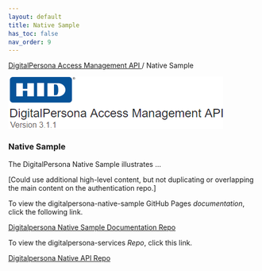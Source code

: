 ```yaml
---
layout: default
title: Native Sample
has_toc: false
nav_order: 9
---
```


[DigitalPersona Access Management API ](https://lenhodgeman.github.io/digitalpersona-access-management-api/)/ Native Sample  

![](assets/HID-logo.png)  

### Native Sample  

The DigitalPersona Native Sample illustrates ...

[Could use additional high-level content, but not duplicating or overlapping the main content on the authentication repo.]

To view the digitalpersona-native-sample GitHub Pages *documentation*, click the following link.

[Digitalpersona Native Sample Documentation Repo](https://lenhodgeman.github.io/digitalpersona-native-sample/)

To view the digitalpersona-services *Repo*, click this link.

[Digitalpersona Native API Repo](https://github.com/LenHodgeman/digitalpersona-mative-sample/)
